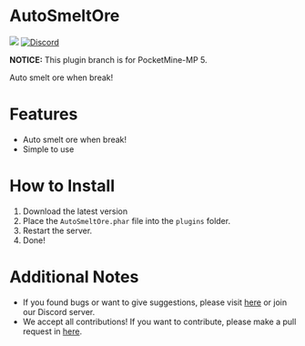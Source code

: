 # AutoSmeltOre

<a href="https://poggit.pmmp.io/p/AutoSmeltOre"><img src="https://poggit.pmmp.io/shield.dl.total/AutoSmeltOre"></a>
[![Discord](https://img.shields.io/discord/1100650029573738508.svg?label=&logo=discord&logoColor=ffffff&color=7389D8&labelColor=6A7EC2)](https://discord.gg/yAhsgskaGy)

**NOTICE:** This plugin branch is for PocketMine-MP 5.

Auto smelt ore when break!

# Features

- Auto smelt ore when break!
- Simple to use

# How to Install

1. Download the latest version
2. Place the `AutoSmeltOre.phar` file into the `plugins` folder.
3. Restart the server.
4. Done!

# Additional Notes

- If you found bugs or want to give suggestions, please visit <a href="https://github.com/David-pm-pl/AutoSmeltOre/issues">here</a> or join our Discord server.
- We accept all contributions! If you want to contribute, please make a pull request in <a href="https://github.com/David-pm-pl/AutoSmeltOre/pulls">here</a>.
